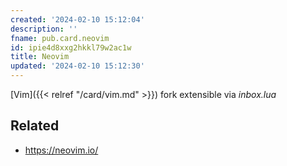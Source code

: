```yaml
---
created: '2024-02-10 15:12:04'
description: ''
fname: pub.card.neovim
id: ipie4d8xxg2hkkl79w2ac1w
title: Neovim
updated: '2024-02-10 15:12:30'
---
```


[Vim]({{< relref "/card/vim.md" >}}) fork extensible via *inbox.lua*

## Related

- <https://neovim.io/>